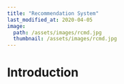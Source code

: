 ```yaml
---
title: "Recommendation System"
last_modified_at: 2020-04-05
image: 
  path: /assets/images/rcmd.jpg
  thumbnail: /assets/images/rcmd.jpg
---
```

# Introduction
